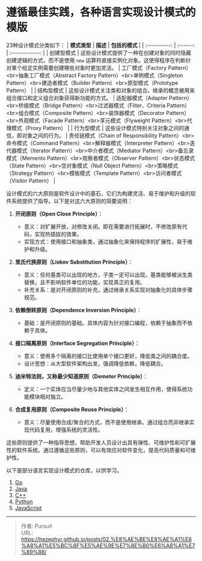 # 遵循最佳实践，各种语言实现设计模式的模版

23种设计模式分类如下：
| **模式类型** | **描述** | **包括的模式** |
| :----------: | :------: | :------------: |
| 创建型模式 | 这些设计模式提供了一种在创建对象的同时隐藏创建逻辑的方式，而不是使用 `new` 运算符直接实例化对象。这使得程序在判断针对某个给定实例需要创建哪些对象时更加灵活。 | 工厂模式（Factory Pattern）&lt;br&gt;抽象工厂模式（Abstract Factory Pattern）&lt;br&gt;单例模式（Singleton Pattern）&lt;br&gt;建造者模式（Builder Pattern）&lt;br&gt;原型模式（Prototype Pattern） |
| 结构型模式 | 这些设计模式关注类和对象的组合。继承的概念被用来组合接口和定义组合对象获得新功能的方式。 | 适配器模式（Adapter Pattern）&lt;br&gt;桥接模式（Bridge Pattern）&lt;br&gt;过滤器模式（Filter、Criteria Pattern）&lt;br&gt;组合模式（Composite Pattern）&lt;br&gt;装饰器模式（Decorator Pattern）&lt;br&gt;外观模式（Facade Pattern）&lt;br&gt;享元模式（Flyweight Pattern）&lt;br&gt;代理模式（Proxy Pattern） |
| 行为型模式 | 这些设计模式特别关注对象之间的通信，即对象之间的行为。 | 责任链模式（Chain of Responsibility Pattern）&lt;br&gt;命令模式（Command Pattern）&lt;br&gt;解释器模式（Interpreter Pattern）&lt;br&gt;迭代器模式（Iterator Pattern）&lt;br&gt;中介者模式（Mediator Pattern）&lt;br&gt;备忘录模式（Memento Pattern）&lt;br&gt;观察者模式（Observer Pattern）&lt;br&gt;状态模式（State Pattern）&lt;br&gt;空对象模式（Null Object Pattern）&lt;br&gt;策略模式（Strategy Pattern）&lt;br&gt;模板模式（Template Pattern）&lt;br&gt;访问者模式（Visitor Pattern） |

设计模式的六大原则是软件设计中的基石，它们为构建灵活、易于维护和升级的软件系统提供了指导。以下是对这六大原则的简要说明：

1. **开闭原则（Open Close Principle）**：
   - 意义：对扩展开放，对修改关闭。即在需要进行拓展时，不修改原有代码，实现热插拔的效果。
   - 实现方式：使用接口和抽象类，通过抽象化来保持程序的扩展性，易于维护和升级。

2. **里氏代换原则（Liskov Substitution Principle）**：
   - 意义：任何基类可以出现的地方，子类一定可以出现。基类能够被派生类替换，且不影响软件单位的功能，实现真正的复用。
   - 补充关系：是对开闭原则的补充，通过继承关系实现对抽象化的具体步骤规范。

3. **依赖倒转原则（Dependence Inversion Principle）**：
   - 基础：是开闭原则的基础。具体内容为针对接口编程，依赖于抽象而不依赖于具体。

4. **接口隔离原则（Interface Segregation Principle）**：
   - 意义：使用多个隔离的接口比使用单个接口更好，降低类之间的耦合度。
   - 设计思想：从大型软件架构出发，强调降低依赖，降低耦合。

5. **迪米特法则，又称最少知道原则（Demeter Principle）**：
   - 定义：一个实体应当尽量少地与其他实体之间发生相互作用，使得系统功能模块相对独立。

6. **合成复用原则（Composite Reuse Principle）**：
   - 意义：尽量使用合成/聚合的方式，而不是使用继承。通过组合而非继承实现代码复用，增强系统的灵活性。

这些原则提供了一种指导思想，帮助开发人员设计出具有弹性、可维护性和可扩展性的软件系统。通过遵循这些原则，可以有效应对软件变化，提高代码质量和可维护性。

以下是部分语言实现设计模式的仓库，以供学习。
1. [Go](https://github.com/mohuishou/go-design-pattern)
2. [Java](https://github.com/youlookwhat/DesignPattern)
3. [C&#43;&#43;](https://github.com/jaredtao/DesignPattern/)
4. [Python](https://github.com/tim-chow/DesignPattern)
5. [JavaScript](https://github.com/nnupoor-zz/js_designpatterns)

---

> 作者: Pursuit  
> URL: https://hezephyr.github.io/posts/02.%E8%AE%BE%E8%AE%A1%E6%A8%A1%E5%BC%8F%E5%AE%9E%E7%8E%B0%E6%A8%A1%E7%89%88/  

